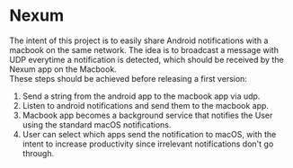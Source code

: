 <h1>Nexum</h1>

The intent of this project is to easily share Android notifications with a macbook on the same network.
The idea is to broadcast a message with UDP everytime a notification is detected, which should be received by the Nexum app on the Macbook.
<br/>
These steps should be achieved before releasing a first version:
1. Send a string from the android app to the macbook app via udp.
2. Listen to android notifications and send them to the macbook app.
3. Macbook app becomes a background service that notifies the User using the standard macOS notifications.
4. User can select which apps send the notification to macOS, with the intent to increase productivity since irrelevant notifications don't go through.
